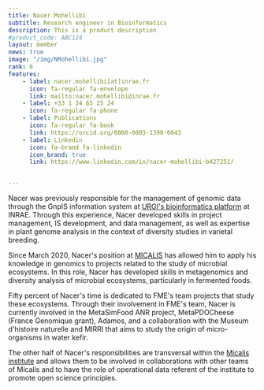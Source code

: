 ```yaml
---
title: Nacer Mohellibi
subtitle: Research engineer in Bioinformatics
description: This is a product description
#product_code: ABC124
layout: member
news: true
image: "/img/NMohellibi.jpg"
rank: 6
features:
    - label: nacer.mohellibi[at]inrae.fr
      icon: fa-regular fa-envelope
      link: mailto:nacer.mohellibi@inrae.fr
    - label: +33 1 34 65 25 24
      icon: fa-regular fa-phone
    - label: Publications
      icon: fa-regular fa-book
      link: https://orcid.org/0000-0003-1398-6043
    - label: Linkedin
      icon: fa-brand fa-linkedin
      icon_brand: true
      link: https://www.linkedin.com/in/nacer-mohellibi-b427251/


---
```


Nacer was previously responsible for the management of genomic data through the GnpIS information system at [URGI's bioinformatics platform](https://urgi.versailles.inra.fr/Platform) at INRAE. Through this experience, Nacer developed skills in project management, IS development, and data management, as well as expertise in plant genome analysis in the context of diversity studies in varietal breeding.

Since March 2020, Nacer's position at [MICALIS](https://www.micalis.fr/micalis_eng/) has allowed him to apply his knowledge in genomics to projects related to the study of microbial ecosystems. In this role, Nacer has developed skills in metagenomics and diversity analysis of microbial ecosystems, particularly in fermented foods.

Fifty percent of Nacer's time is dedicated to FME's team projects that study these ecosystems. Through their involvement in FME's team, Nacer is currently involved in the MetaSimFood ANR project, MetaPDOCheese (France Genomique grant), Adamos, and a collaboration with the Museum d'histoire naturelle and MIRRI that aims to study the origin of micro-organisms in water kefir.

The other half of Nacer's responsibilities are transversal within the [Micalis institute](https://www.micalis.fr/micalis_eng/) and allows them to be involved in collaborations with other teams of Micalis and to have the role of operational data referent of the institute to promote open science principles.


